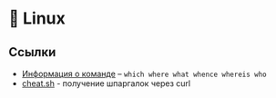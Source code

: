 # 🐧 Linux
## Ссылки

- [Информация о команде](https://effective-shell.com/part-2-core-skills/understanding-commands) – `which where what whence whereis who`
- [cheat.sh](https://github.com/chubin/cheat.sh) - получение шпаргалок через curl
